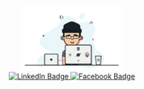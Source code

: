 <div id="header" align="center">
  <img src="./coding.gif" width="200"/>
  
  <div id="badges">
  <a href="https://www.linkedin.com/in/gnuh932">
    <img src="https://img.shields.io/badge/LinkedIn-blue?style=for-the-badge&logo=linkedin&logoColor=white" alt="LinkedIn Badge"/>
  </a>
  <a href="https://www.facebook.com/gnuh202">
    <img src="https://img.shields.io/badge/facebook-blue?style=for-the-badge&logo=facebook&logoColor=white" alt="Facebook Badge"/>
  </a>
  <img src="https://komarev.com/ghpvc/?username=gnuh202&style=flat-square&color=blue" alt=""style="display: block; margin: 0 auto;"/>

  </div>
</div>




